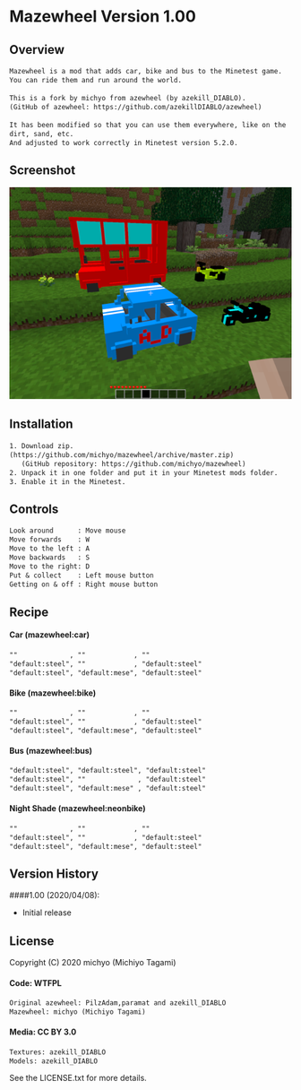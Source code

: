 Mazewheel Version 1.00
======================

Overview
--------

    Mazewheel is a mod that adds car, bike and bus to the Minetest game.  
    You can ride them and run around the world.  

    This is a fork by michyo from azewheel (by azekill_DIABLO).  
    (GitHub of azewheel: https://github.com/azekillDIABLO/azewheel)  

    It has been modified so that you can use them everywhere, like on the dirt, sand, etc.  
    And adjusted to work correctly in Minetest version 5.2.0.  

Screenshot
----------

![Screenshot](./screenshot.png)

Installation
------------

    1. Download zip. (https://github.com/michyo/mazewheel/archive/master.zip)  
       (GitHub repository: https://github.com/michyo/mazewheel)
    2. Unpack it in one folder and put it in your Minetest mods folder.  
    3. Enable it in the Minetest.  

Controls
--------

    Look around      : Move mouse  
    Move forwards    : W  
    Move to the left : A  
    Move backwards   : S  
    Move to the right: D  
    Put & collect    : Left mouse button  
    Getting on & off : Right mouse button  

Recipe
------

#### Car (mazewheel:car)

    ""             , ""            , ""  
    "default:steel", ""            , "default:steel"  
    "default:steel", "default:mese", "default:steel"  

#### Bike (mazewheel:bike)

    ""             , ""            , ""  
    "default:steel", ""            , "default:steel"  
    "default:steel", "default:mese", "default:steel"  

#### Bus (mazewheel:bus)

    "default:steel", "default:steel", "default:steel"  
    "default:steel", ""             , "default:steel"  
    "default:steel", "default:mese" , "default:steel"  

#### Night Shade (mazewheel:neonbike)

    ""             , ""            , ""  
    "default:steel", ""            , "default:steel"  
    "default:steel", "default:mese", "default:steel"  

Version History
---------------

####1.00 (2020/04/08):

* Initial release

License
-------

Copyright (C) 2020 michyo (Michiyo Tagami)  

#### Code: WTFPL

    Original azewheel: PilzAdam,paramat and azekill_DIABLO  
    Mazewheel: michyo (Michiyo Tagami)  

#### Media: CC BY 3.0

    Textures: azekill_DIABLO  
    Models: azekill_DIABLO  

See the LICENSE.txt for more details.  
